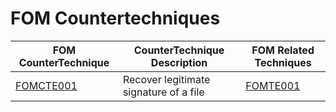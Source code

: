 # FOM Countertechniques

| FOM CounterTechnique                                                            | CounterTechnique Description           | FOM Related Techniques                         |
| ------------------------------------------------------------------------------- | -------------------------------------- | ----------------------------------------------- |
| [FOMCTE001](https://github.com/blue101010/FOM/blob/main/techniques/FOMCTE001.md) | Recover legitimate signature of a file | [FOMTE001](https://github.com/blue101010/FOM/blob/main/techniques/FOMTE001.md) |



